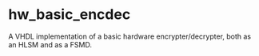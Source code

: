 # hw_basic_encdec
A VHDL implementation of a basic hardware encrypter/decrypter, both as an HLSM and as a FSMD.
